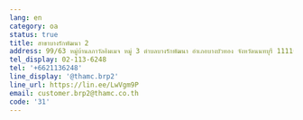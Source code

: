 ```yaml
---
lang: en
category: oa
status: true
title: สาขาบางรักพัฒนา 2
address: 99/63 หมู่บ้านลภาวัลอิมเมจ หมู่ 3 ตำบลบางรักพัฒนา อำเภอบางบัวทอง จังหวัดนนทบุรี 11110
tel_display: 02-113-6248
tel: '+6621136248'
line_display: '@thamc.brp2'
line_url: https://lin.ee/LwVgm9P
email: customer.brp2@thamc.co.th
code: '31'
---
```

